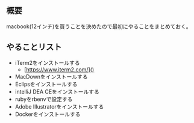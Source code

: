 ## 概要
macbook(12インチ)を買うことを決めたので最初にやることをまとめておく。
## やることリスト	
* iTerm2をインストールする
	* [https://www.iterm2.com/]()
* MacDownをインストールする
* Eclipsをインストールする
* intelliJ DEA CEをインストールする
* rubyをrbenvで設定する
* Adobe Illustratorをインストールする
* Dockerをインストールする